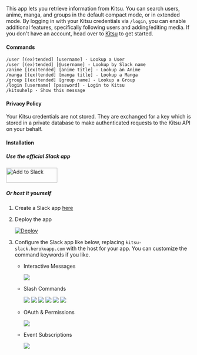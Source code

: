 This app lets you retrieve information from Kitsu. You can search users, anime, manga, and groups in the default compact mode, or in extended mode. By logging in with your Kitsu credentials via `/login`, you can enable additional features, specifically following users and adding/editing media. If you don't have an account, head over to [Kitsu](https://kitsu.io) to get started.

#### Commands

```
/user [(ex)tended] [username] - Lookup a User
/user [(ex)tended] [@username] - Lookup by Slack name
/anime [(ex)tended] [anime title] - Lookup an Anime
/manga [(ex)tended] [manga title] - Lookup a Manga
/group [(ex)tended] [group name] - Lookup a Group
/login [username] [password] - Login to Kitsu
/kitsuhelp - Show this message
```

#### Privacy Policy

Your Kitsu credentials are not stored. They are exchanged for a key which is stored in a private database to make authenticated requests to the Kitsu API on your behalf.

#### Installation

##### Use the official Slack app

<a href="https://slack.com/oauth/authorize?scope=commands,links:read,links:write&client_id=12303250033.57925979077"><img alt="Add to Slack" height="40" width="139" src="https://platform.slack-edge.com/img/add_to_slack.png" srcset="https://platform.slack-edge.com/img/add_to_slack.png 1x, https://platform.slack-edge.com/img/add_to_slack@2x.png 2x" /></a>

##### Or host it yourself

1. Create a Slack app [here](https://i.imgur.com/Zr8MCop.png)

2. Deploy the app
    
    [![Deploy](https://www.herokucdn.com/deploy/button.svg)](https://heroku.com/deploy)

3. Configure the Slack app like below, replacing `kitsu-slack.herokuapp.com` with the host for your app. You can customize the command keywords if you like.
    
    - Interactive Messages
        
        ![](https://i.imgur.com/F3RL2aq.png)
        
    - Slash Commands
        
        ![](https://i.imgur.com/SVCDNpd.png)
        ![](https://i.imgur.com/TibRYGI.png)
        ![](https://i.imgur.com/nhvEruS.png)
        ![](https://i.imgur.com/w7LtaPP.png)
        ![](https://i.imgur.com/m4O6mqT.png)
        ![](https://i.imgur.com/8NSJXRF.png)
        
    - OAuth & Permissions
    
        ![](https://i.imgur.com/56G26Rj.png)
        
    - Event Subscriptions
    
        ![](https://i.imgur.com/DIxFkVc.png)
